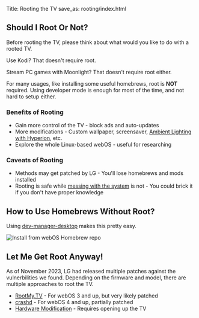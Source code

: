 Title: Rooting the TV
save_as: rooting/index.html

## Should I Root Or Not?

Before rooting the TV, please think about what would you like to do with a rooted TV.

Use Kodi? That doesn't require root.

Stream PC games with Moonlight? That doesn't require root either.

For many usages, like installing some useful homebrews, root is **NOT** required.
Using developer mode is enough for most of the time, and not hard to setup either.

### Benefits of Rooting

* Gain more control of the TV - block ads and auto-updates
* More modifications - Custom wallpaper, screensaver, [Ambient Lighting with Hyperion](https://github.com/hyperion-project/hyperion.ng), etc.
* Explore the whole Linux-based webOS - useful for researching

### Caveats of Rooting

* Methods may get patched by LG - You'll lose homebrews and mods installed
* Rooting is safe while [messing with the system](https://rootmy.tv/warning) is not - You could brick it if you don't have proper knowledge

## How to Use Homebrews Without Root?

Using [dev-manager-desktop](https://github.com/webosbrew/dev-manager-desktop) makes this pretty easy.

![Install from webOS Homebrew repo](https://user-images.githubusercontent.com/830358/215523117-0fdbde24-a503-4eed-8e2f-50a3486ce7f7.png)

## Let Me Get Root Anyway!

As of November 2023, LG had released multiple patches against the vulnerbilities we found.
Depending on the firmware and model, there are multiple approaches to root the TV.

- [RootMy.TV](https://rootmy.tv/) - For webOS 3 and up, but very likely patched
- [crashd](https://gist.github.com/throwaway96/e811b0f7cc2a705a5a476a8dfa45e09f) - For webOS 4 and up, partially patched
- [Hardware Modification](https://gist.github.com/throwaway96/827ff726981cc2cbc46a22a2ad7337a1) - Requires opening up the TV
